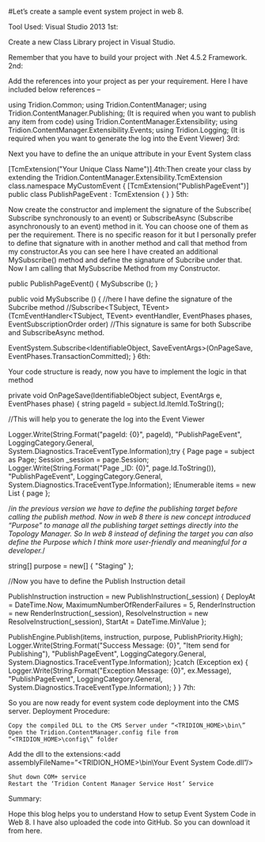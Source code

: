#Let’s create a sample event system project in web 8.

Tool Used:  Visual Studio 2013
1st:

Create a new Class Library project in Visual Studio.

Remember that you have to build your project with .Net 4.5.2 Framework.
2nd:

Add the references into your project as per your requirement. Here I have included below references –

using Tridion.Common;
using Tridion.ContentManager;
using Tridion.ContentManager.Publishing; (It is required when you want to publish any item from code)
using Tridion.ContentManager.Extensibility;
using Tridion.ContentManager.Extensibility.Events;
using Tridion.Logging; (It is required when you want to generate the log into the Event Viewer)
3rd:

Next you have to define the an unique attribute in your Event System class

[TcmExtension("Your Unique Class Name")].4th:Then create your class by extending the Tridion.ContentManager.Extensibility.TcmExtension class.namespace MyCustomEvent
{
[TcmExtension("PublishPageEvent")]
public class PublishPageEvent : TcmExtension
{
}
}
5th:

Now create the constructor and implement the signature of the Subscribe( Subscribe synchronously to an event) or SubscribeAsync (Subscribe asynchronously to an event) method in it. You can choose one of them as per the requirement.
There is no specific reason for it but I personally prefer to define that signature with in another method and call that method from my constructor.As you can see here I have created an additional MySubscribe() method and define the signature of Subcribe under that. Now I am calling that MySubscribe Method from my Constructor.

public PublishPageEvent()
{
MySubscribe ();
}


public void MySubscribe ()
{
//here I have define the signature of the Subcribe method
//Subscribe<TSubject, TEvent>(TcmEventHandler<TSubject, TEvent> eventHandler, EventPhases phases, EventSubscriptionOrder order)
//This signature is same for both Subscribe and SubscribeAsync method.

EventSystem.Subscribe<IdentifiableObject, SaveEventArgs>(OnPageSave, EventPhases.TransactionCommitted);
}
6th:

Your code structure is ready, now you have to implement the logic in that method

private void OnPageSave(IdentifiableObject subject, EventArgs e, EventPhases phase)
{
string pageId = subject.Id.ItemId.ToString();

//This will help you to generate the log into the Event Viewer

Logger.Write(String.Format("pageId: {0}", pageId), "PublishPageEvent", LoggingCategory.General, System.Diagnostics.TraceEventType.Information);try
{
Page page = subject as Page;
Session _session = page.Session;
Logger.Write(String.Format("Page _ID: {0}", page.Id.ToString()), "PublishPageEvent", LoggingCategory.General, System.Diagnostics.TraceEventType.Information);
IEnumerable<IdentifiableObject> items = new List<IdentifiableObject> { page };

/*in the previous version we have to define the publishing target before calling the publish method. Now in web 8 there is new concept introduced “Purpose” to manage all the publishing target settings directly into the Topology Manager. So In web 8 instead of defining the target you can also define the Purpose which I think more user-friendly and meaningful for a developer.*/


string[] purpose = new[] { "Staging" };

//Now you have to define the Publish Instruction detail

PublishInstruction instruction = new PublishInstruction(_session)
{
DeployAt = DateTime.Now,
MaximumNumberOfRenderFailures = 5,
RenderInstruction = new RenderInstruction(_session),
ResolveInstruction = new ResolveInstruction(_session),
StartAt = DateTime.MinValue
};


PublishEngine.Publish(items, instruction, purpose, PublishPriority.High);
Logger.Write(String.Format("Success Message: {0}", "Item send for Publishing"), "PublishPageEvent", LoggingCategory.General, System.Diagnostics.TraceEventType.Information);
}catch (Exception ex)
{
Logger.Write(String.Format("Exception Message: {0}", ex.Message), "PublishPageEvent", LoggingCategory.General, System.Diagnostics.TraceEventType.Information);
}
}
7th:

So you are now ready for event system code deployment into the CMS server.
Deployment Procedure:

    Copy the compiled DLL to the CMS Server under “<TRIDION_HOME>\bin\”
    Open the Tridion.ContentManager.config file from “<TRIDION_HOME>\config\” folder

Add the dll to the extensions:<add assemblyFileName=”<TRIDION_HOME>\bin\Your Event System Code.dll”/>

    Shut down COM+ service
    Restart the ‘Tridion Content Manager Service Host’ Service

Summary:

Hope this blog helps you to understand How to setup Event System Code in Web 8. I have also uploaded the code into GitHub. So you can download it from here.
